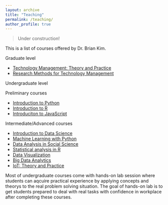 ```yaml
---
layout: archive
title: "Teaching"
permalink: /teaching/
author_profile: true
---
```


>Under construction!

This is a list of courses offered by Dr. Brian Kim.

Graduate level

- [Technology Management: Theory and Practice](/courses/tm_theory_practice.md)
- [Research Methods for Technology Management](/courses/rm_tm.md)

Undergraduate level

Preliminary courses

- [Introduction to Python](/courses/pre_python.md)
- [Introduction to R](/courses/pre_r.md)
- [Introduciton to JavaScript](/courses/pre_js.md)

Intermediate/Advanced courses

- [Introduction to Data Science](/courses/intro_data_science.md)
- [Machine Learning with Python](/courses/machine_learning_python.md)
- [Data Analysis in Social Science](/courses/da_ss.md)
- [Statistical analysis in R](/courses/sa_r.md)
- [Data Visualization](/courses/data_visualization.md)
- [Big Data Analytics](/courses/big_data_analytics.md)
- [IoT: Theory and Practice](/courses/iot.md)

Most of undergraduate courses come with hands-on lab session where students can aqcuire practical experience by applying concepts and theorys to the real problem solving situation. The goal of hands-on lab is to get students prepared to deal with real tasks with confidence in workplace after completing these courses.

<!-- {% include base_path %}

{% for post in site.teaching reversed %}
  {% include archive-single.html %}
{% endfor %} -->
